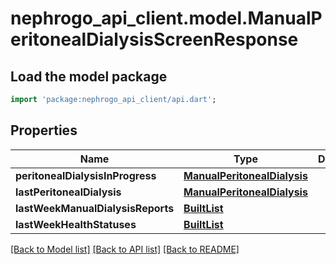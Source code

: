 # nephrogo_api_client.model.ManualPeritonealDialysisScreenResponse

## Load the model package
```dart
import 'package:nephrogo_api_client/api.dart';
```

## Properties
Name | Type | Description | Notes
------------ | ------------- | ------------- | -------------
**peritonealDialysisInProgress** | [**ManualPeritonealDialysis**](ManualPeritonealDialysis.md) |  | 
**lastPeritonealDialysis** | [**ManualPeritonealDialysis**](ManualPeritonealDialysis.md) |  | 
**lastWeekManualDialysisReports** | [**BuiltList<DailyManualPeritonealDialysisReport>**](DailyManualPeritonealDialysisReport.md) |  | 
**lastWeekHealthStatuses** | [**BuiltList<DailyHealthStatus>**](DailyHealthStatus.md) |  | 

[[Back to Model list]](../README.md#documentation-for-models) [[Back to API list]](../README.md#documentation-for-api-endpoints) [[Back to README]](../README.md)


